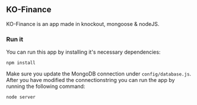## KO-Finance
KO-Finance is an app made in knockout, mongoose & nodeJS.

### Run it
You can run this app by installing it's necessary dependencies:

    npm install

Make sure you update the MongoDB connection under `config/database.js`. After you have modified the connectionstring you can run the app by running the following command:

    node server

